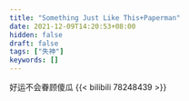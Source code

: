 ```yaml
---
title: "Something Just Like This+Paperman"
date: 2021-12-09T14:20:53+08:00
hidden: false
draft: false
tags: ["失神"]
keywords: []
---
```

好运不会眷顾傻瓜
{{< bilibili 78248439 >}}








